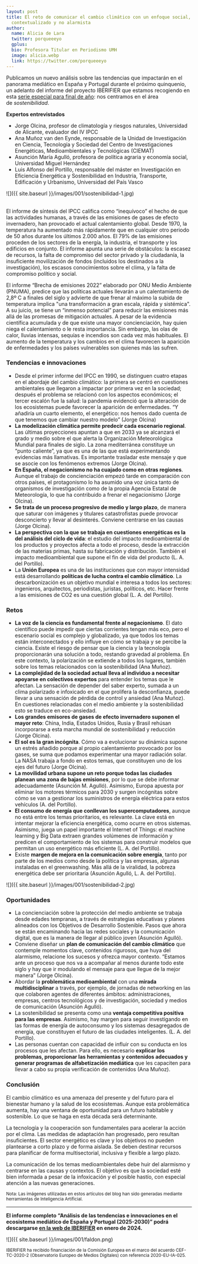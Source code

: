 ```yaml
---
layout: post
title: El reto de comunicar el cambio climático con un enfoque social,
  contextualizado y no alarmista
author:
  name: Alicia de Lara
  twitter: porqueeeyo
  gplus:  
  bio: Profesora Titular en Periodismo UMH
  image: alicia.webp
  link: https://twitter.com/porqueeeyo
---
```

Publicamos un nuevo análisis sobre las tendencias que impactarán en el panorama mediático en España y Portugal durante el próximo quinquenio, un adelanto del informe del proyecto IBERIFIER que estamos recogiendo en esta [serie especial para final de año](https://mip.umh.es/blog/2023/12/09/especial-tendencias-innovaciones-ecosistema-mediatico-de-espana-y-portugal-2025-2030/): nos centramos en el área de *sostenibilidad*.

**Expertos entrevistados**

* Jorge Olcina, profesor de climatología y riesgos naturales, Universidad de Alicante, evaluador del IV IPCC
* Ana Muñoz van den Eynde, responsable de la Unidad de Investigación en Ciencia, Tecnología y Sociedad del Centro de Investigaciones Energéticas, Medioambientales y Tecnológicas (CIEMAT)
* Asunción María Agulló, profesora de política agraria y economía social, Universidad Miguel Hernández 
* Luis Alfonso del Portillo, responsable del máster en Investigación en Eficiencia Energética y Sostenibilidad en Industria, Transporte, Edificación y Urbanismo, Universidad del País Vasco

![]({{ site.baseurl }}/images/001/sostenibilidad-1.jpg)

\
El informe de síntesis del IPCC califica como “inequívoco” el hecho de que las actividades humanas, a través de las emisiones de gases de efecto invernadero, han provocado el actual calentamiento global. Desde 1970, la temperatura ha aumentado más rápidamente que en cualquier otro periodo de 50 años durante los últimos 2.000 años. El 79% de las emisiones proceden de los sectores de la energía, la industria, el transporte y los edificios en conjunto. El informe apunta una serie de obstáculos: la escasez de recursos, la falta de compromiso del sector privado y la ciudadanía, la insuficiente movilización de fondos (incluidos los destinados a la investigación), los escasos conocimientos sobre el clima, y la falta de compromiso político y social.

El informe “Brecha de emisiones 2022” elaborado por ONU Medio Ambiente (PNUMA), predice que las políticas actuales llevarán a un calentamiento de 2,8º C a finales del siglo y advierte de que frenar al máximo la subida de temperatura implica "una transformación a gran escala, rápida y sistémica". A su juicio, se tiene un “inmenso potencial” para reducir las emisiones más allá de las promesas de mitigación actuales. A pesar de la evidencia científica acumulada y de que existe una mayor concienciación, hay quien niega el calentamiento o le resta importancia. Sin embargo, las olas de calor, lluvias intensas, sequías e incendios son cada vez más habituales. El aumento de la temperatura y los cambios en el clima favorecen la aparición de enfermedades y los países vulnerables son quienes más las sufren.

### Tendencias e innovaciones

* Desde el primer informe del IPCC en 1990, se distinguen cuatro etapas en el abordaje del cambio climático: la primera se centró en cuestiones ambientales que llegaron a impactar por primera vez en la sociedad; después el problema se relacionó con los aspectos económicos; el tercer escalón fue la salud: la pandemia evidenció que la alteración de los ecosistemas puede favorecer la aparición de enfermedades. “Y añadiría un cuarto elemento, el energético: nos hemos dado cuenta de que tenemos que cambiar nuestro modelo” (Jorge Olcina)
* **La modelización climática permite predecir cada escenario regional**. Las últimas proyecciones apuntan a que en 2033 ya se alcanzará el grado y medio sobre el que alerta la Organización Meteorológica Mundial para finales de siglo. La zona mediterránea constituye un “punto caliente”, ya que es una de las que está experimentando evidencias más llamativas. Es importante trasladar este mensaje y que se asocie con los fenómenos extremos (Jorge Olcina).
* **En España, el negacionismo no ha cuajado como en otras regiones**. Aunque el trabajo de concienciación empezó tarde en comparación con otros países, el protagonismo lo ha asumido una voz única tanto de organismos de investigación como de la propia Agencia Estatal de Meteorología, lo que ha contribuido a frenar el negacionismo (Jorge Olcina). 
* **Se trata de un proceso progresivo de medio y largo plazo**, de manera que saturar con imágenes y titulares catastrofistas puede provocar desconcierto y llevar al desinterés. Conviene centrarse en las causas (Jorge Olcina). 
* **La perspectiva con la que se trabaja en cuestiones energéticas es la del análisis del ciclo de vida**: el estudio del impacto medioambiental de los productos y proyectos afecta a todo el proceso, desde la extracción de las materias primas, hasta su fabricación y distribución. También el impacto medioambiental que supone el fin de vida del producto (L. A. del Portillo).
* La **Unión Europea** es una de las instituciones que con mayor intensidad está desarrollando **políticas de lucha contra el cambio climático**. La descarbonización es un objetivo mundial e interesa a todos los sectores: ingenieros, arquitectos, periodistas, juristas, políticos, etc. Hacer frente a las emisiones de CO2 es una cuestión global (L. A. del Portillo).

### Retos

* **La voz de la ciencia es fundamental frente al negacionismo**. El dato científico puede impedir que ciertas corrientes tengan más eco, pero el escenario social es complejo y globalizado, ya que todos los temas están interconectados y ello influye en cómo se trabaja y se percibe la ciencia. Existe el riesgo de pensar que la ciencia y la tecnología proporcionarán una solución a todo, restando gravedad al problema. En este contexto, la polarización se extiende a todos los lugares, también sobre los temas relacionados con la sostenibilidad (Ana Muñoz).
* **La complejidad de la sociedad actual lleva al individuo a necesitar apoyarse en colectivos expertos** para entender los temas que le afectan. La sensación de depender del saber experto, sumada a un clima polarizado e infoxicado en el que prolifera la desconfianza, puede llevar a una sensación de pérdida de control y ansiedad (Ana Muñoz). En cuestiones relacionadas con el medio ambiente y la sostenibilidad esto se traduce en eco-ansiedad. 
* **Los grandes emisores de gases de efecto invernadero suponen el mayor reto**: China, India, Estados Unidos, Rusia y Brasil rehúsan incorporarse a esta marcha mundial de sostenibilidad y reducción (Jorge Olcina).
* **El sol es la gran incógnita**. Cómo va a evolucionar su dinámica supone un estrés añadido porque al propio calentamiento provocado por los gases, se suma que podamos experimentar una mayor radiación solar. La NASA trabaja a fondo en estos temas, que constituyen uno de los ejes del futuro (Jorge Olcina).
* **La movilidad urbana supone un reto porque todas las ciudades planean una zona de bajas emisiones**, por lo que se debe informar adecuadamente (Asunción M. Agulló). Asimismo, Europa apuesta por eliminar los motores térmicos para 2030 y surgen incógnitas sobre cómo se van a gestionar los suministros de energía eléctrica para estos vehículos (A. del Portillo).
* **El consumo de energía que conllevan los supercomputadores**, aunque no está entre los temas prioritarios, es relevante. La clave está en intentar mejorar la eficiencia energética, como ocurre en otros sistemas. Asimismo, juega un papel importante el Internet of Things: el machine learning y Big Data extraen grandes volúmenes de información y predicen el comportamiento de los sistemas para construir modelos que permitan un uso energético más eficiente (L. A. del Portillo).
* Existe **margen de mejora en la comunicación sobre energía**, tanto por parte de los medios como desde la política y las empresas, algunas instaladas en el greenwashing. Más allá de la viralidad, la pobreza energética debe ser prioritaria (Asunción Agulló, L. A. del Portillo).

![]({{ site.baseurl }}/images/001/sostenibilidad-2.jpg)

### Oportunidades

* La concienciación sobre la protección del medio ambiente se trabaja desde edades tempranas, a través de estrategias educativas y planes alineados con los Objetivos de Desarrollo Sostenible. Pasos que ahora se están encaminando hacia las redes sociales y la comunicación digital, que es la manera de llegar al público joven (Asunción Agulló).
* Conviene diseñar un **plan de comunicación del cambio climático** que contemple momentos clave, contenidos rigurosos, que huya del alarmismo, relacione los sucesos y ofrezca mayor contexto. “Estamos ante un proceso que nos va a acompañar al menos durante todo este siglo y hay que ir modulando el mensaje para que llegue de la mejor manera” (Jorge Olcina).
* Abordar la **problemática medioambiental** con una **mirada multidisciplinar** a través, por ejemplo, de jornadas de networking en las que colaboren agentes de diferentes ámbitos: administraciones, empresas, centros tecnológicos y de investigación, sociedad y medios de comunicación (Asunción Agulló).
* La sostenibilidad se presenta como una **ventaja competitiva positiva para las empresas**. Asimismo, hay margen para seguir investigando en las formas de energía de autoconsumo y los sistemas desagregados de energía, que constituyen el futuro de las ciudades inteligentes. (L. A. del Portillo). 
* Las personas cuentan con capacidad de influir con su conducta en los procesos que les afectan. Para ello, es necesario **explicar los problemas, proporcionar las herramientas y contenidos adecuados y generar programas de alfabetización mediática** que les capaciten para llevar a cabo su propia verificación de contenidos (Ana Muñoz).

### Conclusión

El cambio climático es una amenaza del presente y del futuro para el bienestar humano y la salud de los ecosistemas. Aunque esta problemática aumenta, hay una ventana de oportunidad para un futuro habitable y sostenible. Lo que se haga en esta década será determinante.

La tecnología y la cooperación son fundamentales para acelerar la acción por el clima. Las medidas de adaptación han progresado, pero resultan insuficientes. El sector energético es clave y los objetivos no pueden plantearse a corto plazo y de forma aislada. Se deben destinar recursos para planificar de forma multisectorial, inclusiva y flexible a largo plazo.

La comunicación de los temas medioambientales debe huir del alarmismo y centrarse en las causas y contextos. El objetivo es que la sociedad esté bien informada a pesar de la infoxicación y el posible hastío, con especial atención a las nuevas generaciones.

<sup>Nota: Las imágenes utilizadas en estos artículos del blog han sido generadas mediante herramientas de Inteligencia Artificial.

* * *

**El informe completo “Análisis de las tendencias e innovaciones en el ecosistema mediático de España y Portugal (2025-2030)” podrá descargarse [en la web de IBERIFIER](https://iberifier.eu/resultados/) en enero de 2024.**

![]({{ site.baseurl }}/images/001/faldon.png)

<sup>IBERIFIER ha recibido financiación de la Comisión Europea en el marco del acuerdo CEF-TC-2020-2 (Observatorio Europeo de Medios Digitales) con referencia 2020-EU-IA-025.<sup>